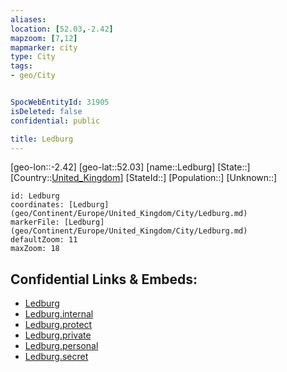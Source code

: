 ```yaml
---
aliases: 
location: [52.03,-2.42]
mapzoom: [7,12] 
mapmarker: city 
type: City
tags:
- geo/City


SpocWebEntityId: 31905
isDeleted: false
confidential: public

title: Ledburg
---
```

[geo-lon::-2.42]
[geo-lat::52.03]
[name::Ledburg]
[State::]
[Country::[United_Kingdom](geo/Continent/Europe/United_Kingdom.md)]
[StateId::]
[Population::]
[Unknown::]


```leaflet
id: Ledburg
coordinates: [Ledburg](geo/Continent/Europe/United_Kingdom/City/Ledburg.md)
markerFile: [Ledburg](geo/Continent/Europe/United_Kingdom/City/Ledburg.md)
defaultZoom: 11 
maxZoom: 18
```


## Confidential Links & Embeds: 
- [Ledburg](../../../../../../_public/geo/Continent/Europe/United_Kingdom/City/Ledburg.md) 
- [Ledburg.internal](../../../../../../_internal/geo/Continent/Europe/United_Kingdom/City/Ledburg.internal.md) 
- [Ledburg.protect](../../../../../../_protect/geo/Continent/Europe/United_Kingdom/City/Ledburg.protect.md) 
- [Ledburg.private](../../../../../../_private/geo/Continent/Europe/United_Kingdom/City/Ledburg.private.md) 
- [Ledburg.personal](../../../../../../_personal/geo/Continent/Europe/United_Kingdom/City/Ledburg.personal.md) 
- [Ledburg.secret](../../../../../../_secret/geo/Continent/Europe/United_Kingdom/City/Ledburg.secret.md) 

